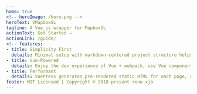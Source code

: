 ```yaml
---
home: true
<!-- heroImage: /hero.png -->
heroText: VMapboxGL
tagline: A Vue.js wrapper for MapboxGL
actionText: Get Started →
actionLink: /guide/
<!-- features:
- title: Simplicity First
  details: Minimal setup with markdown-centered project structure helps you focus on writing.
- title: Vue-Powered
  details: Enjoy the dev experience of Vue + webpack, use Vue components in markdown, and develop custom themes with Vue.
- title: Performant
  details: VuePress generates pre-rendered static HTML for each page, and runs as an SPA once a page is loaded. -->
footer: MIT Licensed | Copyright © 2018-present reno-xjb
---
```

